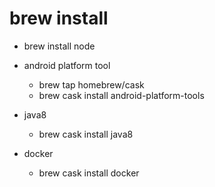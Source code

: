 # brew install

* brew install node
* android platform tool
    * brew tap homebrew/cask
    * brew cask install android-platform-tools

* java8
    * brew cask install java8

* docker 
    * brew cask install docker

